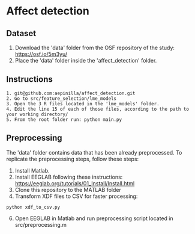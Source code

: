 # Affect detection

## Dataset
1. Download the 'data' folder from the OSF repository of the study: https://osf.io/5m3yu/
2. Place the 'data' folder inside the 'affect_detection' folder.

## Instructions
```
1. git@github.com:aepinilla/affect_detection.git
2. Go to src/feature_selection/lme_models
3. Open the 3 R files located in the 'lme_models' folder.
4. Edit the line 15 of each of those files, according to the path to your working directory/
5. From the root folder run: python main.py
```

## Preprocessing
The 'data' folder contains data that has been already preprocessed. To replicate the preprocessing steps, follow these steps:
1. Install Matlab.
2. Install EEGLAB following these instructions: https://eeglab.org/tutorials/01_Install/Install.html
3. Clone this repository to the MATLAB folder
4. Transform XDF files to CSV for faster processing:
```
python xdf_to_csv.py
```
6. Open EEGLAB in Matlab and run preprocessing script located in src/preprocessing.m

